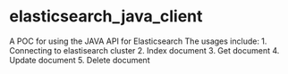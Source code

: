 # elasticsearch_java_client

A POC for using the JAVA API for Elasticsearch
  The usages include:
     1. Connecting to elastisearch cluster
     2. Index document
     3. Get document
     4. Update document
     5. Delete document
